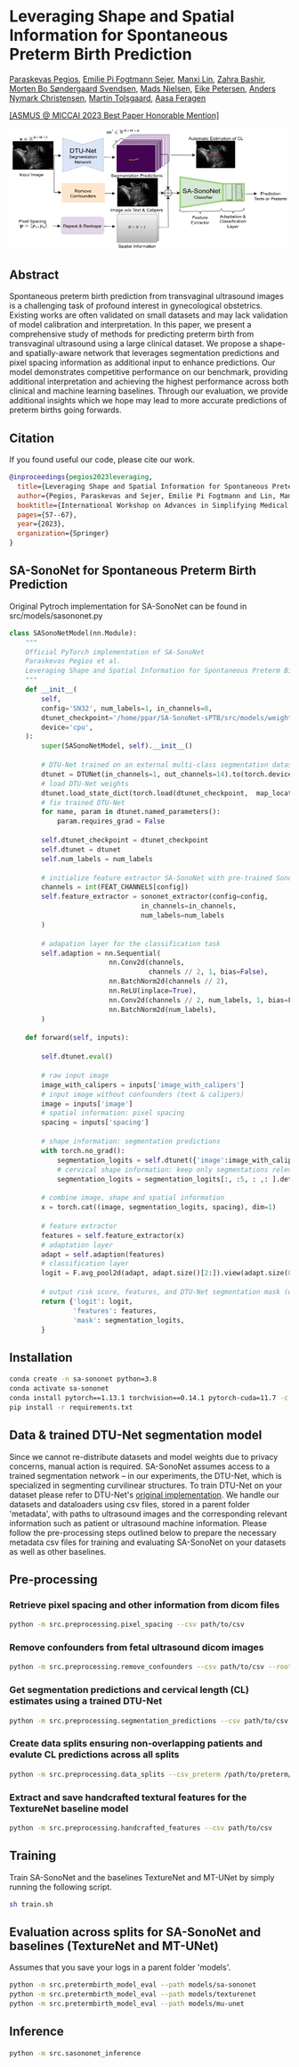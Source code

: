 # Leveraging Shape and Spatial Information for Spontaneous Preterm Birth Prediction

[Paraskevas Pegios](https://scholar.google.com/citations?user=LVACmX4AAAAJ&hl=en&oi=ao), [Emilie Pi Fogtmann Sejer](https://scholar.google.com/citations?user=NHOOZJQAAAAJ&hl=en&oi=ao), [Manxi Lin](https://scholar.google.com/citations?user=RApnUsEAAAAJ&hl=en&oi=ao), [Zahra Bashir](https://scholar.google.com/citations?user=0zqLt7oAAAAJ&hl=en&oi=ao), [Morten Bo Søndergaard Svendsen](https://scholar.google.com/citations?user=U7YuapkAAAAJ&hl=en&oi=ao), [Mads Nielsen](https://scholar.google.com/citations?user=2QCJXEkAAAAJ&hl=en&oi=ao), [Eike Petersen](https://scholar.google.com/citations?user=juRQtRgAAAAJ&hl=en&oi=ao), [Anders Nymark Christensen](https://scholar.google.com/citations?user=bkWG4OYAAAAJ&hl=en&oi=ao), [Martin Tolsgaard](https://scholar.google.com/citations?user=SVu_X0sAAAAJ&hl=en&oi=ao), [Aasa Feragen](https://scholar.google.com/citations?user=MNDVpoUAAAAJ&hl=en&oi=ao)

[[ASMUS @ MICCAI 2023 Best Paper Honorable Mention]](https://link.springer.com/chapter/10.1007/978-3-031-44521-7_6)

![SA-SonoNet](assets/method.png)

## Abstract
Spontaneous preterm birth prediction from transvaginal ultrasound images is a challenging task of profound interest in gynecological obstetrics. Existing works are often validated on small datasets and may lack validation of model calibration and interpretation. In this paper, we present a comprehensive study of methods for predicting preterm birth from transvaginal ultrasound using a large clinical dataset. We propose a shape- and spatially-aware network that leverages segmentation predictions and pixel spacing information as additional input to enhance predictions. Our model demonstrates competitive performance on our benchmark, providing additional interpretation and achieving the highest performance across both clinical and machine learning baselines. Through our evaluation, we provide additional insights which we hope may lead to more accurate predictions of preterm births going forwards.

## Citation

If you found useful our code, please cite our work.

```bibtex
@inproceedings{pegios2023leveraging,
  title={Leveraging Shape and Spatial Information for Spontaneous Preterm Birth Prediction},
  author={Pegios, Paraskevas and Sejer, Emilie Pi Fogtmann and Lin, Manxi and Bashir, Zahra and Svendsen, Morten Bo S{\o}ndergaard and Nielsen, Mads and Petersen, Eike and Christensen, Anders Nymark and Tolsgaard, Martin and Feragen, Aasa},
  booktitle={International Workshop on Advances in Simplifying Medical Ultrasound},
  pages={57--67},
  year={2023},
  organization={Springer}
}
```

## SA-SonoNet for Spontaneous Preterm Birth Prediction

Original Pytroch implementation for SA-SonoNet can be found in src/models/sasononet.py

```python
class SASonoNetModel(nn.Module):
    """
    Official PyTorch implementation of SA-SonoNet
    Paraskevas Pegios et al.
    Leveraging Shape and Spatial Information for Spontaneous Preterm Birth Prediction
    """
    def __init__(
        self, 
        config='SN32', num_labels=1, in_channels=8,
        dtunet_checkpoint='/home/ppar/SA-SonoNet-sPTB/src/models/weights/dtunet/model.t7',
        device='cpu',
    ):
        super(SASonoNetModel, self).__init__()

        # DTU-Net trained on an external multi-class segmentation dataset with L = 14 structures
        dtunet = DTUNet(in_channels=1, out_channels=14).to(torch.device(device))
        # load DTU-Net weights
        dtunet.load_state_dict(torch.load(dtunet_checkpoint,  map_location=torch.device(device)))
        # fix trained DTU-Net
        for name, param in dtunet.named_parameters():
            param.requires_grad = False

        self.dtunet_checkpoint = dtunet_checkpoint      
        self.dtunet = dtunet
        self.num_labels = num_labels

        # initialize feature extractor SA-SonoNet with pre-trained SonoNet weights
        channels = int(FEAT_CHANNELS[config])
        self.feature_extractor = sononet_extractor(config=config, 
                                 in_channels=in_channels, 
                                 num_labels=num_labels
        )

        # adapation layer for the classification task
        self.adaption = nn.Sequential(
                         nn.Conv2d(channels,
                                   channels // 2, 1, bias=False),
                         nn.BatchNorm2d(channels // 2),
                         nn.ReLU(inplace=True),
                         nn.Conv2d(channels // 2, num_labels, 1, bias=False),
                         nn.BatchNorm2d(num_labels),
        )

    def forward(self, inputs):

        self.dtunet.eval()

        # raw input image
        image_with_calipers = inputs['image_with_calipers']
        # input image without confounders (text & calipers)
        image = inputs['image']
        # spatial information: pixel spacing 
        spacing = inputs['spacing']

        # shape information: segmentation predictions 
        with torch.no_grad():
            segmentation_logits = self.dtunet({'image':image_with_calipers})['logit']
            # cervical shape information: keep only segmentations relevant for the task (K = 5)
            segmentation_logits = segmentation_logits[:, :5, : ,: ].detach()
        
        # combine image, shape and spatial information
        x = torch.cat((image, segmentation_logits, spacing), dim=1)
        
        # feature extractor
        features = self.feature_extractor(x)
        # adaptation layer
        adapt = self.adaption(features)
        # classification layer
        logit = F.avg_pool2d(adapt, adapt.size()[2:]).view(adapt.size(0), -1)
        
        # output risk score, features, and DTU-Net segmentation mask (used for CL estimates and feedback)
        return {'logit': logit, 
                'features': features,
                'mask': segmentation_logits,
        }
```

## Installation
```bash
conda create -n sa-sononet python=3.8
conda activate sa-sononet
conda install pytorch==1.13.1 torchvision==0.14.1 pytorch-cuda=11.7 -c pytorch -c nvidia
pip install -r requirements.txt
```

## Data & trained DTU-Net segmentation model 
Since we cannot re-distribute datasets and model weights due to privacy concerns, manual action is required. SA-SonoNet assumes access to a trained segmentation network – in our experiments, the DTU-Net, which is specialized in segmenting curvilinear structures. To train DTU-Net on your dataset please refer to DTU-Net's [original implementation](https://github.com/mmmmimic/DTU-Net). We handle our datasets and dataloaders using csv files, stored in a parent folder 'metadata', with paths to ultrasound images and the corresponding relevant information such as patient or ultrasound machine information. Please follow the pre-processing steps outlined below to prepare the necessary metadata csv files for training and evaluating SA-SonoNet on your datasets as well as other baselines.

## Pre-processing

### Retrieve pixel spacing and other information from dicom files

```bash
python -m src.preprocessing.pixel_spacing --csv path/to/csv
```

### Remove confounders from fetal ultrasound dicom images

```bash
python -m src.preprocessing.remove_confounders --csv path/to/csv --root root/path/to/save/images
```

### Get segmentation predictions and cervical length (CL) estimates using a trained DTU-Net

```bash
python -m src.preprocessing.segmentation_predictions --csv path/to/csv --checkpoint path/to/dtunet/checkpoint
```

### Create data splits ensuring non-overlapping patients and evalute CL predictions across all splits

```bash
python -m src.preprocessing.data_splits --csv_preterm /path/to/preterm/images --csv_term /path/to/term/images --stratify_by ga_in_weeks --n_splits 5 --save --eval
```

### Extract and save handcrafted textural features for the TextureNet baseline model 

```bash
python -m src.preprocessing.handcrafted_features --csv path/to/csv
```

## Training

Train SA-SonoNet and the baselines TextureNet and MT-UNet by simply running the following script.

```bash
sh train.sh
```

## Evaluation across splits for SA-SonoNet and baselines (TextureNet and MT-UNet)

Assumes that you save your logs in a parent folder 'models'.
```bash
python -m src.pretermbirth_model_eval --path models/sa-sononet
python -m src.pretermbirth_model_eval --path models/texturenet
python -m src.pretermbirth_model_eval --path models/mu-unet
```

## Inference
```bash
python -m src.sasononet_inference
```